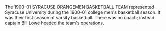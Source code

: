 The 1900–01 SYRACUSE ORANGEMEN BASKETBALL TEAM represented Syracuse University during the 1900–01 college men's basketball season. It was their first season of varsity basketball. There was no coach; instead captain Bill Lowe headed the team's operations.
